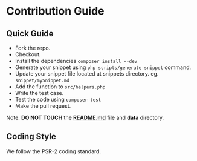# Contribution Guide

## Quick Guide
- Fork the repo.
- Checkout.
- Install the dependencies `composer install --dev`
- Generate your snippet using `php scripts/generate snippet` command.
- Update your snippet file located at snippets directory. eg. `snippet/mySnippet.md`
- Add the function to `src/helpers.php`
- Write the test case.
- Test the code using `composer test`
- Make the pull request.

Note: **DO NOT TOUCH** the **[README.md](README.md)** file and **data** directory.

## Coding Style
We follow the PSR-2 coding standard.
